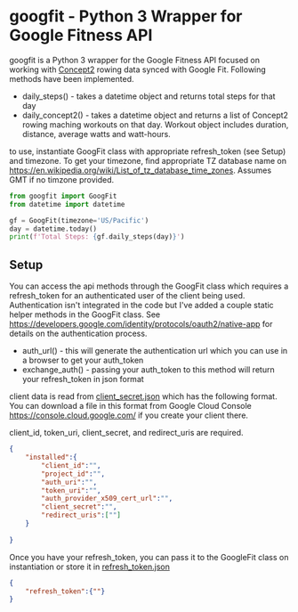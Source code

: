 # googfit - Python 3 Wrapper for Google Fitness API
googfit is a Python 3 wrapper for the Google Fitness API focused on working with <a href="https://www.concept2.com/">Concept2</a> rowing data synced with Google Fit.  Following methods have been implemented.

- daily_steps() - takes a datetime object and returns total steps for that day
- daily_concept2() - takes a datetime object and returns a list of Concept2 rowing maching workouts on that day.  Workout object includes duration, distance, average watts and watt-hours.

to use, instantiate GoogFit class with appropriate refresh_token (see Setup) and timezone.  To get your timezone, find appropriate TZ database name on https://en.wikipedia.org/wiki/List_of_tz_database_time_zones.  Assumes GMT if no timzone provided.

```python
from googfit import GoogFit
from datetime import datetime

gf = GoogFit(timezone='US/Pacific')
day = datetime.today()
print(f'Total Steps: {gf.daily_steps(day)}')
```

## Setup
You can access the api methods through the GoogFit class which requires a refresh_token for an authenticated user of the client being used.  Authentication isn't integrated in the code but I've added a couple static helper methods in the GoogFit class. See https://developers.google.com/identity/protocols/oauth2/native-app for details on the authentication process.

- auth_url() - this will generate the authentication url which you can use in a browser to get your auth_token
- exchange_auth() - passing your auth_token to this method will return your refresh_token in json format

client data is read from <u>client_secret.json</u> which has the following format.  You can download a file in this format from Google Cloud Console https://console.cloud.google.com/ if you create your client there.

client_id, token_uri, client_secret, and redirect_uris are required.
```json
{
    "installed":{
        "client_id":"",
        "project_id":"",
        "auth_uri":"",
        "token_uri":"",
        "auth_provider_x509_cert_url":"",
        "client_secret":"",
        "redirect_uris":[""]
    }
    
}
```
Once you have your refresh_token, you can pass it to the GoogleFit class on instantiation or store it in <u>refresh_token.json</u>
```json
{
    "refresh_token":{""}
}
```

